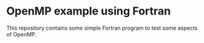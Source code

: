 # OpenMP example using Fortran

This repository contains some simple Fortran program to test some aspects of OpenMP. 
